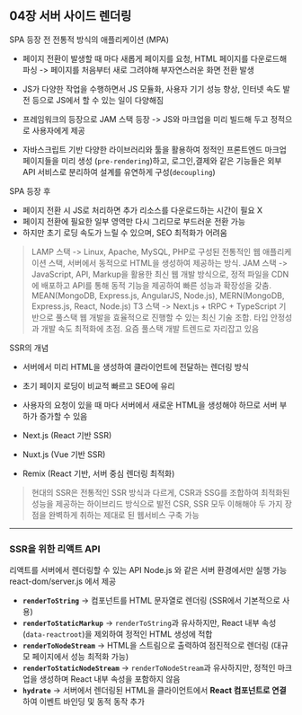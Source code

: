 ## 04장 서버 사이드 렌더링

SPA 등장 전 전통적 방식의 애플리케이션 (MPA)

-   페이지 전환이 발생할 때 마다 새롭게 페이지를 요청, HTML 페이지를 다운로드해 파싱
    -> 페이지를 처음부터 새로 그려야해 부자연스러운 화면 전환 발생

-   JS가 다양한 작업을 수행하면서 JS 모듈화, 사용자 기기 성능 향상, 인터넷 속도 발전 등으로 JS에서 할 수 있는 일이 다양해짐
-   프레임워크의 등장으로 JAM 스택 등장 -> JS와 마크업을 미리 빌드해 두고 정적으로 사용자에게 제공
-   자바스크립트 기반 다양한 라이브러리와 툴을 활용하여 정적인 프론트엔드 마크업 페이지들을 미리 생성 (`pre-rendering`)하고,
    로그인,결제와 같은 기능들은 외부 API 서비스로 분리하여 설계를 유연하게 구성(`decoupling`)

SPA 등장 후

-   페이지 전환 시 JS로 처리하면 추가 리소스를 다운로드하는 시간이 필요 X
-   페이지 전환에 필요한 일부 영역만 다시 그리므로 부드러운 전환 가능
-   하지만 초기 로딩 속도가 느릴 수 있으며, SEO 최적화가 어려움

> LAMP 스택 -> Linux, Apache, MySQL, PHP로 구성된 전통적인 웹 애플리케이션 스택, 서버에서 동적으로 HTML을 생성하여 제공하는 방식.
> JAM 스택 -> JavaScript, API, Markup을 활용한 최신 웹 개발 방식으로, 정적 파일을 CDN에 배포하고 API를 통해 동적 기능을 제공하여 빠른 성능과 확장성을 갖춤.
> MEAN(MongoDB, Express.js, AngularJS, Node.js), MERN(MongoDB, Express.js, React, Node.js)
> T3 스택 -> Next.js + tRPC + TypeScript 기반으로 풀스택 웹 개발을 효율적으로 진행할 수 있는 최신 기술 조합. 타입 안정성과 개발 속도 최적화에 초점. 요즘 풀스택 개발 트렌드로 자리잡고 있음

SSR의 개념

-   서버에서 미리 HTML을 생성하여 클라이언트에 전달하는 렌더링 방식
-   초기 페이지 로딩이 비교적 빠르고 SEO에 유리
-   사용자의 요청이 있을 때 마다 서버에서 새로운 HTML을 생성해야 하므로 서버 부하가 증가할 수 있음

-   Next.js (React 기반 SSR)
-   Nuxt.js (Vue 기반 SSR)
-   Remix (React 기반, 서버 중심 렌더링 최적화)

> 현대의 SSR은 전통적인 SSR 방식과 다르게, CSR과 SSG를 조합하여 최적화된 성능을 제공하는 하이브리드 방식으로 발전
> CSR, SSR 모두 이해해야 두 가지 장점을 완벽하게 취하는 제대로 된 웹서비스 구축 가능

---

### SSR을 위한 리액트 API

리액트를 서버에서 렌더링할 수 있는 API
Node.js 와 같은 서버 환경에서만 실행 가능
react-dom/server.js 에서 제공

-   **`renderToString`** → 컴포넌트를 HTML 문자열로 렌더링 (SSR에서 기본적으로 사용)
-   **`renderToStaticMarkup`** → `renderToString`과 유사하지만, React 내부 속성(`data-reactroot`)을 제외하여 정적인 HTML 생성에 적합
-   **`renderToNodeStream`** → HTML을 스트림으로 출력하여 점진적으로 렌더링 (대규모 페이지에서 성능 최적화 가능)
-   **`renderToStaticNodeStream`** → `renderToNodeStream`과 유사하지만, 정적인 마크업을 생성하며 React 내부 속성을 포함하지 않음
-   **`hydrate`** → 서버에서 렌더링된 HTML을 클라이언트에서 **React 컴포넌트로 연결**하여 이벤트 바인딩 및 동적 동작 추가
